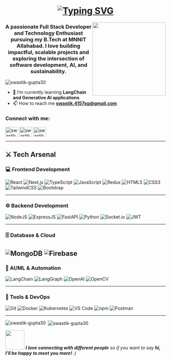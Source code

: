 <h1 align = "center">
<a href="https://git.io/typing-svg"><img src="https://readme-typing-svg.herokuapp.com?font=Fira+Code&size=75&duration=1500&pause=600&color=0CE82B&background=000000EE&center=true&vCenter=true&multiline=true&width=1920&height=384&lines=Hello+there!;My+name+is+Swastik+Gupta;Welcome+to+my+README" alt="Typing SVG" /></a>
</h1>
<img align='right' src="https://media.giphy.com/media/v1.Y2lkPTc5MGI3NjExbHRxNXhkN2htY2dub2dtejVidWI0aWUyeXo1cTlvNTJxZ2VtbjlkZiZlcD12MV9naWZzX3NlYXJjaCZjdD1n/CuuSHzuc0O166MRfjt/giphy.gif" width="230">
<h3 align="center">A passionate Full Stack Developer and Technology Enthusiast pursuing my B.Tech at MNNIT Allahabad. I love building impactful, scalable projects and exploring the intersection of software development, AI, and sustainability.</h3>

<p align="left"> 
  <img src="https://komarev.com/ghpvc/?username=swastik-gupta30&label=Profile%20views&color=0e75b6&style=flat" alt="swastik-gupta30" /> 
</p>

- 🌱 I’m currently learning **LangChain and Generative AI applications**
- 📫 How to reach me **swastik.4157sg@gmail.com**

<h3 align="left">Connect with me:</h3>
<p align="left">
<a href="https://twitter.com/swastikgupta30" target="blank"><img align="center" src="https://raw.githubusercontent.com/rahuldkjain/github-profile-readme-generator/master/src/images/icons/Social/twitter.svg" alt="swastikgupta30" height="30" width="40" /></a>
<a href="https://linkedin.com/in/swastik-gupta-14211a325" target="blank"><img align="center" src="https://raw.githubusercontent.com/rahuldkjain/github-profile-readme-generator/master/src/images/icons/Social/linked-in-alt.svg" alt="swastik-gupta-14211a325" height="30" width="40" /></a>
<a href="https://www.leetcode.com/swastik_gupta30" target="blank"><img align="center" src="https://raw.githubusercontent.com/rahuldkjain/github-profile-readme-generator/master/src/images/icons/Social/leet-code.svg" alt="swastik_gupta30" height="30" width="40" /></a>
</p>

---

## ⚔️ Tech Arsenal  

### 💻 Frontend Development  
![React](https://img.shields.io/badge/React-20232A?style=for-the-badge&logo=react&logoColor=61DAFB)
![Next.js](https://img.shields.io/badge/Next.js-000000?style=for-the-badge&logo=nextdotjs&logoColor=white)
![TypeScript](https://img.shields.io/badge/TypeScript-007ACC?style=for-the-badge&logo=typescript&logoColor=white)
![JavaScript](https://img.shields.io/badge/JavaScript-F7DF1E?style=for-the-badge&logo=javascript&logoColor=black)
![Redux](https://img.shields.io/badge/Redux-764ABC?style=for-the-badge&logo=redux&logoColor=white)
![HTML5](https://img.shields.io/badge/HTML5-E34F26?style=for-the-badge&logo=html5&logoColor=white)
![CSS3](https://img.shields.io/badge/CSS3-1572B6?style=for-the-badge&logo=css3&logoColor=white)
![TailwindCSS](https://img.shields.io/badge/Tailwind_CSS-06B6D4?style=for-the-badge&logo=tailwindcss&logoColor=white)
![Bootstrap](https://img.shields.io/badge/Bootstrap-563D7C?style=for-the-badge&logo=bootstrap&logoColor=white)

---

### ⚙️ Backend Development  
![NodeJS](https://img.shields.io/badge/Node.js-43853D?style=for-the-badge&logo=node.js&logoColor=white)
![ExpressJS](https://img.shields.io/badge/Express.js-404D59?style=for-the-badge)
![FastAPI](https://img.shields.io/badge/FastAPI-005571?style=for-the-badge&logo=fastapi)
![Python](https://img.shields.io/badge/Python-3776AB?style=for-the-badge&logo=python&logoColor=white)
![Socket.io](https://img.shields.io/badge/Socket.io-010101?style=for-the-badge&logo=socketdotio&logoColor=white)
![JWT](https://img.shields.io/badge/JWT-000000?style=for-the-badge&logo=jsonwebtokens&logoColor=white)

---

### 🗄️ Database & Cloud  
![MongoDB](https://img.shields.io/badge/MongoDB-4EA94B?style=for-the-badge&logo=mongodb&logoColor=white)
![Firebase](https://img.shields.io/badge/Firebase-ffca28?style=for-the-badge&logo=firebase&logoColor=black)
---

### 🤖 AI/ML & Automation  
![LangChain](https://img.shields.io/badge/LangChain-FF6B6B?style=for-the-badge&logo=python&logoColor=white)
![LangGraph](https://img.shields.io/badge/LangGraph-6C63FF?style=for-the-badge&logo=python&logoColor=white)
![OpenAI](https://img.shields.io/badge/OpenAI-412991?style=for-the-badge&logo=openai&logoColor=white)
![OpenCV](https://img.shields.io/badge/OpenCV-5C3EE8?style=for-the-badge&logo=opencv&logoColor=white)

---

### 🧰 Tools & DevOps  
![Git](https://img.shields.io/badge/Git-F05033?style=for-the-badge&logo=git&logoColor=white)
![Docker](https://img.shields.io/badge/Docker-2496ED?style=for-the-badge&logo=docker&logoColor=white)
![Kubernetes](https://img.shields.io/badge/Kubernetes-326ce5?style=for-the-badge&logo=kubernetes&logoColor=white)
![VS Code](https://img.shields.io/badge/VS_Code-0078d7?style=for-the-badge&logo=visual-studio-code&logoColor=white)
![npm](https://img.shields.io/badge/NPM-CB3837?style=for-the-badge&logo=npm&logoColor=white)
![Postman](https://img.shields.io/badge/Postman-FF6C37?style=for-the-badge&logo=postman&logoColor=white)

---

<p><img align="left" src="https://github-readme-stats.vercel.app/api/top-langs?username=swastik-gupta30&show_icons=true&locale=en&layout=compact" alt="swastik-gupta30" /></p>

<p>&nbsp;<img align="center" src="https://github-readme-stats.vercel.app/api?username=swastik-gupta30&show_icons=true&locale=en" alt="swastik-gupta30" /></p>

<img src="https://media.giphy.com/media/LnQjpWaON8nhr21vNW/giphy.gif" width="60"> 
<em><b>I love connecting with different people</b> so if you want to say <b>hi, I'll be happy to meet you more!</b> :)</em>
